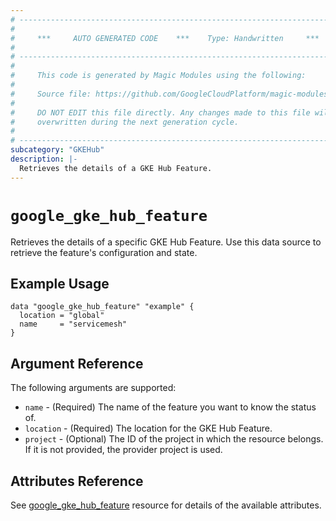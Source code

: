 ```yaml
---
# ----------------------------------------------------------------------------
#
#     ***     AUTO GENERATED CODE    ***    Type: Handwritten     ***
#
# ----------------------------------------------------------------------------
#
#     This code is generated by Magic Modules using the following:
#
#     Source file: https://github.com/GoogleCloudPlatform/magic-modules/tree/main/mmv1/third_party/terraform/website/docs/d/gke_hub_feature.html.markdown
#
#     DO NOT EDIT this file directly. Any changes made to this file will be
#     overwritten during the next generation cycle.
#
# ----------------------------------------------------------------------------
subcategory: "GKEHub"
description: |-
  Retrieves the details of a GKE Hub Feature.
---
```


# `google_gke_hub_feature`
Retrieves the details of a specific GKE Hub Feature. Use this data source to retrieve the feature's configuration and state.

## Example Usage

```hcl
data "google_gke_hub_feature" "example" {
  location = "global"
  name     = "servicemesh"
}
```

## Argument Reference

The following arguments are supported:

* `name` - (Required) The name of the feature you want to know the status of.
* `location` - (Required) The location for the GKE Hub Feature.
* `project` - (Optional) The ID of the project in which the resource belongs.
    If it is not provided, the provider project is used.

## Attributes Reference

See [google_gke_hub_feature](https://registry.terraform.io/providers/hashicorp/google/latest/docs/resources/gke_hub_feature) resource for details of the available attributes.